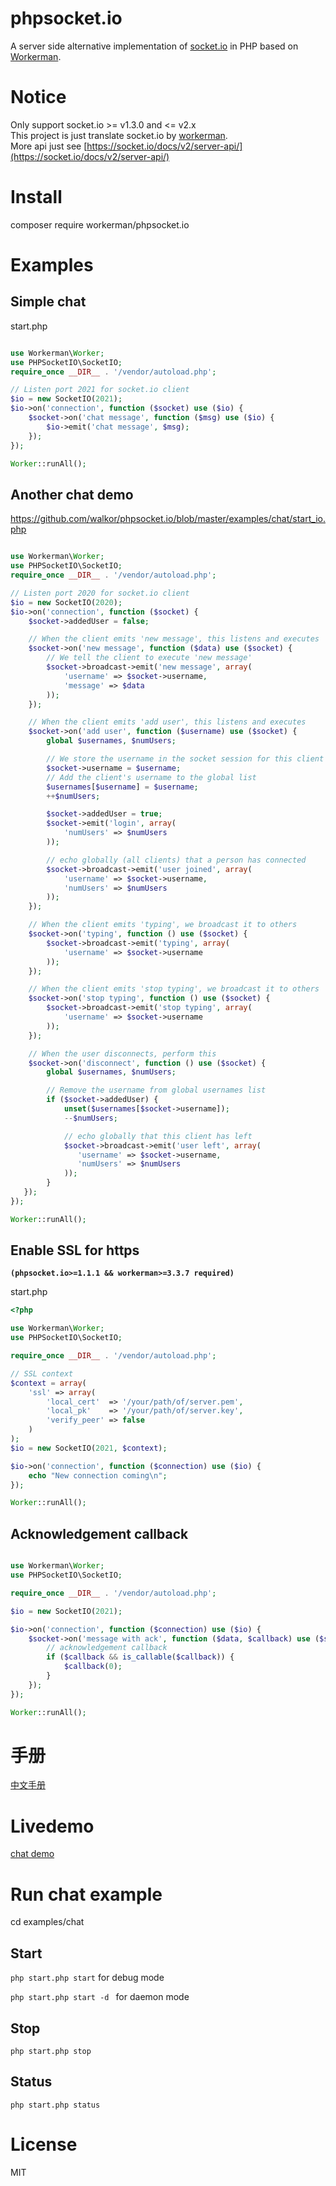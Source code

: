 # phpsocket.io
A server side alternative implementation of [socket.io](https://github.com/socketio/socket.io) in PHP based on [Workerman](https://github.com/walkor/Workerman).<br>

# Notice
Only support socket.io >= v1.3.0 and <= v2.x <br>
This project is just translate socket.io by [workerman](https://github.com/walkor/Workerman).<br>
More api just see [https://socket.io/docs/v2/server-api/](https://socket.io/docs/v2/server-api/)

# Install
composer require workerman/phpsocket.io

# Examples
## Simple chat
start.php
```php

use Workerman\Worker;
use PHPSocketIO\SocketIO;
require_once __DIR__ . '/vendor/autoload.php';

// Listen port 2021 for socket.io client
$io = new SocketIO(2021);
$io->on('connection', function ($socket) use ($io) {
    $socket->on('chat message', function ($msg) use ($io) {
        $io->emit('chat message', $msg);
    });
});

Worker::runAll();
```

## Another chat demo

https://github.com/walkor/phpsocket.io/blob/master/examples/chat/start_io.php
```php

use Workerman\Worker;
use PHPSocketIO\SocketIO;
require_once __DIR__ . '/vendor/autoload.php';

// Listen port 2020 for socket.io client
$io = new SocketIO(2020);
$io->on('connection', function ($socket) {
    $socket->addedUser = false;

    // When the client emits 'new message', this listens and executes
    $socket->on('new message', function ($data) use ($socket) {
        // We tell the client to execute 'new message'
        $socket->broadcast->emit('new message', array(
            'username' => $socket->username,
            'message' => $data
        ));
    });

    // When the client emits 'add user', this listens and executes
    $socket->on('add user', function ($username) use ($socket) {
        global $usernames, $numUsers;

        // We store the username in the socket session for this client
        $socket->username = $username;
        // Add the client's username to the global list
        $usernames[$username] = $username;
        ++$numUsers;

        $socket->addedUser = true;
        $socket->emit('login', array( 
            'numUsers' => $numUsers
        ));

        // echo globally (all clients) that a person has connected
        $socket->broadcast->emit('user joined', array(
            'username' => $socket->username,
            'numUsers' => $numUsers
        ));
    });

    // When the client emits 'typing', we broadcast it to others
    $socket->on('typing', function () use ($socket) {
        $socket->broadcast->emit('typing', array(
            'username' => $socket->username
        ));
    });

    // When the client emits 'stop typing', we broadcast it to others
    $socket->on('stop typing', function () use ($socket) {
        $socket->broadcast->emit('stop typing', array(
            'username' => $socket->username
        ));
    });

    // When the user disconnects, perform this
    $socket->on('disconnect', function () use ($socket) {
        global $usernames, $numUsers;

        // Remove the username from global usernames list
        if ($socket->addedUser) {
            unset($usernames[$socket->username]);
            --$numUsers;

            // echo globally that this client has left
            $socket->broadcast->emit('user left', array(
               'username' => $socket->username,
               'numUsers' => $numUsers
            ));
        }
   });
});

Worker::runAll();
```

## Enable SSL for https 
**```(phpsocket.io>=1.1.1 && workerman>=3.3.7 required)```**

start.php
```php
<?php

use Workerman\Worker;
use PHPSocketIO\SocketIO;

require_once __DIR__ . '/vendor/autoload.php';

// SSL context
$context = array(
    'ssl' => array(
        'local_cert'  => '/your/path/of/server.pem',
        'local_pk'    => '/your/path/of/server.key',
        'verify_peer' => false
    )
);
$io = new SocketIO(2021, $context);

$io->on('connection', function ($connection) use ($io) {
    echo "New connection coming\n";
});

Worker::runAll();
```

## Acknowledgement callback
```php

use Workerman\Worker;
use PHPSocketIO\SocketIO;

require_once __DIR__ . '/vendor/autoload.php';

$io = new SocketIO(2021);

$io->on('connection', function ($connection) use ($io) {
    $socket->on('message with ack', function ($data, $callback) use ($socket, $io) {
        // acknowledgement callback
        if ($callback && is_callable($callback)) {
            $callback(0);
        }
    });
});

Worker::runAll();
```

# 手册
[中文手册](https://github.com/walkor/phpsocket.io/tree/master/docs/zh)

# Livedemo
[chat demo](http://demos.workerman.net/phpsocketio-chat/)

# Run chat example
cd examples/chat

## Start
```php start.php start``` for debug mode

```php start.php start -d ``` for daemon mode

## Stop
```php start.php stop```

## Status
```php start.php status```

# License
MIT
